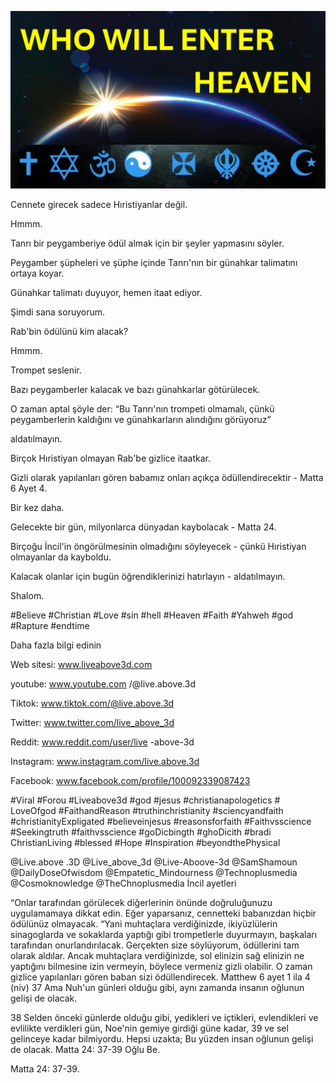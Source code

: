 ![Video cover image](../cover.jpg "cover photo")

Cennete girecek sadece Hıristiyanlar değil.

Hmmm.

Tanrı bir peygamberiye ödül almak için bir şeyler yapmasını söyler.

Peygamber şüpheleri ve şüphe içinde Tanrı'nın bir günahkar talimatını ortaya koyar.

Günahkar talimatı duyuyor, hemen itaat ediyor.

Şimdi sana soruyorum.

Rab'bin ödülünü kim alacak?

Hmmm.

Trompet seslenir.

Bazı peygamberler kalacak ve bazı günahkarlar götürülecek.

O zaman aptal şöyle der: “Bu Tanrı'nın trompeti olmamalı, çünkü peygamberlerin kaldığını ve günahkarların alındığını görüyoruz”

aldatılmayın.

Birçok Hıristiyan olmayan Rab'be gizlice itaatkar.

Gizli olarak yapılanları gören babamız onları açıkça ödüllendirecektir - Matta 6 Ayet 4.

Bir kez daha.

Gelecekte bir gün, milyonlarca dünyadan kaybolacak - Matta 24.

Birçoğu İncil'in öngörülmesinin olmadığını söyleyecek - çünkü Hıristiyan olmayanlar da kayboldu.

Kalacak olanlar için bugün öğrendiklerinizi hatırlayın - aldatılmayın.

Shalom.


#Believe #Christian #Love #sin #hell #Heaven #Faith #Yahweh #god #Rapture #endtime


Daha fazla bilgi edinin

Web sitesi: www.liveabove3d.com

youtube: www.youtube.com /@live.above.3d

Tiktok: www.tiktok.com/@live.above.3d

Twitter: www.twitter.com/live_above_3d

Reddit: www.reddit.com/user/live -above-3d

Instagram: www.instagram.com/live.above.3d

Facebook: www.facebook.com/profile/100092339087423

#Viral #Forou #Liveabove3d #god #jesus #christianapologetics # LoveOfgod #FaithandReason #truthinchristianity #sciencyandfaith #christianityExpligated #believeinjesus #reasonsforfaith #Faithvsscience #Seekingtruth #faithvsscience #goDicbingth #ghoDicith #bradi ChristianLiving #blessed #Hope #Inspiration #beyondthePhysical

@Live.above .3D @Live_above_3d @Live-Aboove-3d @SamShamoun @DailyDoseOfwisdom @Empatetic_Mindourness @Technoplusmedia @Cosmoknowledge @TheChnoplusmedia   İncil ayetleri


“Onlar tarafından görülecek diğerlerinin önünde doğruluğunuzu uygulamamaya dikkat edin. Eğer yaparsanız, cennetteki babanızdan hiçbir ödülünüz olmayacak.
“Yani muhtaçlara verdiğinizde, ikiyüzlülerin sinagoglarda ve sokaklarda yaptığı gibi trompetlerle duyurmayın, başkaları tarafından onurlandırılacak. Gerçekten size söylüyorum, ödüllerini tam olarak aldılar. Ancak muhtaçlara verdiğinizde, sol elinizin sağ elinizin ne yaptığını bilmesine izin vermeyin, böylece vermeniz gizli olabilir. O zaman gizlice yapılanları gören baban sizi ödüllendirecek.
Matthew 6 ayet 1 ila 4 (niv)
37 Ama Nuh'un günleri olduğu gibi, aynı zamanda insanın oğlunun gelişi de olacak.

38 Selden önceki günlerde olduğu gibi, yedikleri ve içtikleri, evlendikleri ve evlilikte verdikleri gün, Noe'nin gemiye girdiği güne kadar,
39 ve sel gelinceye kadar bilmiyordu. Hepsi uzakta; Bu yüzden insan oğlunun gelişi de olacak.
Matta 24: 37-39 Oğlu Be.

Matta 24: 37-39.

